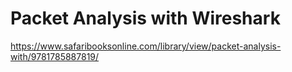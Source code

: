 # Packet Analysis with Wireshark

https://www.safaribooksonline.com/library/view/packet-analysis-with/9781785887819/
